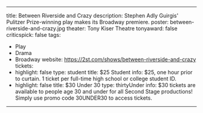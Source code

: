 
---
title: Between Riverside and Crazy
description: Stephen Adly Guirgis' Pulitzer Prize-winning play makes its Broadway premiere.
poster: between-riverside-and-crazy.jpg
theater: Tony Kiser Theatre
tonyaward: false
criticspick: false
tags: 
  - Play
  - Drama
  - Broadway
website: https://2st.com/shows/between-riverside-and-crazy
tickets:
  - highlight: false
    type: student
    title: $25 Student
    info: $25, one hour prior to curtain. 1 ticket per full-time high school or
      college student ID.
  - highlight: false
    title: $30 Under 30
    type: thirtyUnder
    info: $30 tickets are available to people age 30 and under for all Second Stage
      productions! Simply use promo code 30UNDER30 to access tickets.

---
